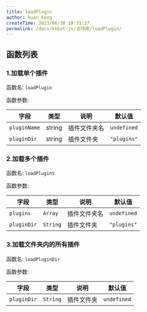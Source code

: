 ```yaml
---
title: loadPlugin
author: huan_kong
createTime: 2023/06/30 18:31:37
permalink: /docs/kkbot-js/支持库/loadPlugin/
---
```


## 函数列表

### 1.加载单个插件

函数名: `loadPlugin`

函数参数:

| 字段         | 类型   | 说明         | 默认值      |
| ------------ | ------ | ------------ | ----------- |
| `pluginName` | string | 插件文件夹名 | `undefined` |
| `pluginDir`  | string | 插件文件夹   | `"plugins"` |

### 2.加载多个插件

函数名: `loadPlugins`

函数参数:

| 字段        | 类型     | 说明         | 默认值      |
| ----------- | -------- | ------------ | ----------- |
| `plugins`   | `Array`  | 插件文件夹名 | `undefined` |
| `pluginDir` | `String` | 插件文件夹   | `"plugins"` |

### 3.加载文件夹内的所有插件

函数名: `loadPluginDir`

函数参数:

| 字段        | 类型     | 说明       | 默认值      |
| ----------- | -------- | ---------- | ----------- |
| `pluginDir` | `String` | 插件文件夹 | `undefined` |
